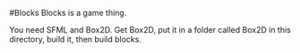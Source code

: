 #Blocks
Blocks is a game thing.

You need SFML and Box2D. Get Box2D, put it in a folder
called Box2D in this directory, build it, then build blocks.
